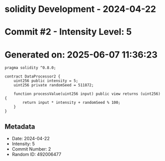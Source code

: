 ﻿# solidity Development - 2024-04-22
# Commit #2 - Intensity Level: 5
# Generated on: 2025-06-07 11:36:23
```solidity
pragma solidity ^0.8.0;

contract DataProcessor2 {
    uint256 public intensity = 5;
    uint256 private randomSeed = 511872;

    function processValue(uint256 input) public view returns (uint256) {
        return input * intensity + randomSeed % 100;
    }
}
```
## Metadata
- Date: 2024-04-22
- Intensity: 5
- Commit Number: 2
- Random ID: 492006477
